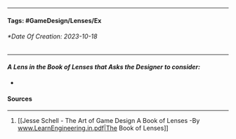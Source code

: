 __________________________________________________________________________
#### **Tags:** #GameDesign/Lenses/Ex
###### *Date Of Creation: 2023-10-18
__________________________________________________________________________

#### ***A Lens in the Book of Lenses that Asks the Designer to consider:***
- 
#### Sources
__________________________________________________________________________
1. [[Jesse Schell - The Art of Game Design A Book of Lenses -By www.LearnEngineering.in.pdf|The Book of Lenses]]